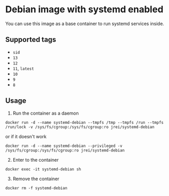 # Debian image with systemd enabled

You can use this image as a base container to run systemd services inside.

## Supported tags
 - `sid`
 - `13`
 - `12`
 - `11`, `latest`
 - `10`
 - `9`
 - `8`

## Usage

1. Run the container as a daemon

`docker run -d --name systemd-debian --tmpfs /tmp --tmpfs /run --tmpfs /run/lock -v /sys/fs/cgroup:/sys/fs/cgroup:ro jrei/systemd-debian`

or if it doesn't work

`docker run -d --name systemd-debian --privileged -v /sys/fs/cgroup:/sys/fs/cgroup:ro jrei/systemd-debian`

2. Enter to the container

`docker exec -it systemd-debian sh`

3. Remove the container

`docker rm -f systemd-debian`
